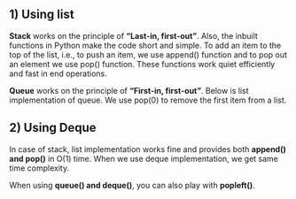 ## 1) Using list

__Stack__ works on the principle of __“Last-in, first-out”__. Also, the inbuilt functions in Python make the code short and simple. To add an item to the top of the list, i.e., to push an item, we use append() function and to pop out an element we use pop() function. These functions work quiet efficiently and fast in end operations.

__Queue__ works on the principle of __“First-in, first-out”__. Below is list implementation of queue. We use pop(0) to remove the first item from a list.

## 2) Using Deque

In case of stack, list implementation works fine and provides both __append() and pop()__ in O(1) time. When we use deque implementation, we get same time complexity.

When using __queue() and deque()__, you can also play with __popleft()__.







